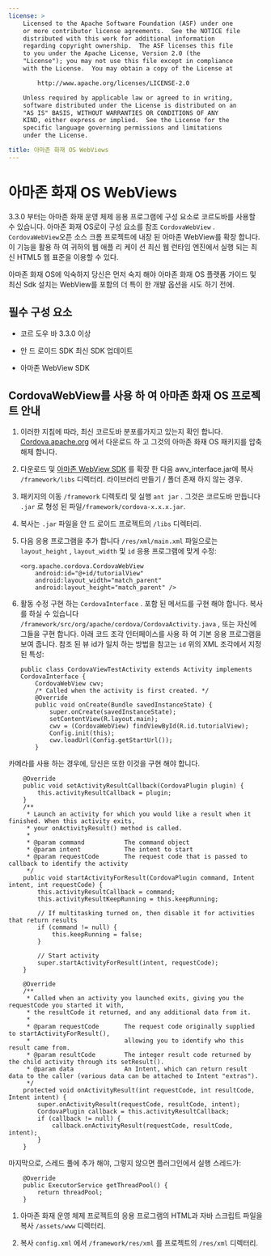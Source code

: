 ```yaml
---
license: >
    Licensed to the Apache Software Foundation (ASF) under one
    or more contributor license agreements.  See the NOTICE file
    distributed with this work for additional information
    regarding copyright ownership.  The ASF licenses this file
    to you under the Apache License, Version 2.0 (the
    "License"); you may not use this file except in compliance
    with the License.  You may obtain a copy of the License at

        http://www.apache.org/licenses/LICENSE-2.0

    Unless required by applicable law or agreed to in writing,
    software distributed under the License is distributed on an
    "AS IS" BASIS, WITHOUT WARRANTIES OR CONDITIONS OF ANY
    KIND, either express or implied.  See the License for the
    specific language governing permissions and limitations
    under the License.

title: 아마존 화재 OS WebViews
---
```


# 아마존 화재 OS WebViews

3.3.0 부터는 아마존 화재 운영 체제 응용 프로그램에 구성 요소로 코르도바를 사용할 수 있습니다. 아마존 화재 OS로이 구성 요소를 참조 `CordovaWebView` . `CordovaWebView`오픈 소스 크롬 프로젝트에 내장 된 아마존 WebView를 확장 합니다. 이 기능을 활용 하 여 귀하의 웹 애플 리 케이 션 최신 웹 런타임 엔진에서 실행 되는 최신 HTML5 웹 표준을 이용할 수 있다.

아마존 화재 OS에 익숙하지 당신은 먼저 숙지 해야 아마존 화재 OS 플랫폼 가이드 및 최신 Sdk 설치는 WebView를 포함의 더 특이 한 개발 옵션을 시도 하기 전에.

## 필수 구성 요소

*   코르 도우 바 3.3.0 이상

*   안 드 로이드 SDK 최신 SDK 업데이트

*   아마존 WebView SDK

## CordovaWebView를 사용 하 여 아마존 화재 OS 프로젝트 안내

1.  이러한 지침에 따라, 최신 코르도바 분포를가지고 있는지 확인 합니다. [Cordova.apache.org][1] 에서 다운로드 하 고 그것의 아마존 화재 OS 패키지를 압축 해제 합니다.

2.  다운로드 및 [아마존 WebView SDK][2] 를 확장 한 다음 awv_interface.jar에 복사 `/framework/libs` 디렉터리. 라이브러리 만들기 / 폴더 존재 하지 않는 경우.

3.  패키지의 이동 `/framework` 디렉토리 및 실행 `ant jar` . 그것은 코르도바 만듭니다 `.jar` 로 형성 된 파일`/framework/cordova-x.x.x.jar`.

4.  복사는 `.jar` 파일을 안 드 로이드 프로젝트의 `/libs` 디렉터리.

5.  다음 응용 프로그램을 추가 합니다 `/res/xml/main.xml` 파일으로는 `layout_height` , `layout_width` 및 `id` 응용 프로그램에 맞게 수정:
    
        <org.apache.cordova.CordovaWebView
            android:id="@+id/tutorialView"
            android:layout_width="match_parent"
            android:layout_height="match_parent" />
        

6.  활동 수정 구현 하는 `CordovaInterface` . 포함 된 메서드를 구현 해야 합니다. 복사를 하실 수 있습니다 `/framework/src/org/apache/cordova/CordovaActivity.java` , 또는 자신에 그들을 구현 합니다. 아래 코드 조각 인터페이스를 사용 하 여 기본 응용 프로그램을 보여 줍니다. 참조 된 뷰 id가 일치 하는 방법을 참고는 `id` 위의 XML 조각에서 지정 된 특성:
    
        public class CordovaViewTestActivity extends Activity implements CordovaInterface {
            CordovaWebView cwv;
            /* Called when the activity is first created. */
            @Override
            public void onCreate(Bundle savedInstanceState) {
                super.onCreate(savedInstanceState);
                setContentView(R.layout.main);
                cwv = (CordovaWebView) findViewById(R.id.tutorialView);
                Config.init(this);
                cwv.loadUrl(Config.getStartUrl());
            }
        

 [1]: http://cordova.apache.org
 [2]: https://developer.amazon.com/sdk/fire/IntegratingAWV.html#installawv

카메라를 사용 하는 경우에, 당신은 또한 이것을 구현 해야 합니다.

        @Override
        public void setActivityResultCallback(CordovaPlugin plugin) {
            this.activityResultCallback = plugin;
        }
        /**
         * Launch an activity for which you would like a result when it finished. When this activity exits,
         * your onActivityResult() method is called.
         *
         * @param command           The command object
         * @param intent            The intent to start
         * @param requestCode       The request code that is passed to callback to identify the activity
         */
        public void startActivityForResult(CordovaPlugin command, Intent intent, int requestCode) {
            this.activityResultCallback = command;
            this.activityResultKeepRunning = this.keepRunning;
    
            // If multitasking turned on, then disable it for activities that return results
            if (command != null) {
                this.keepRunning = false;
            }
    
            // Start activity
            super.startActivityForResult(intent, requestCode);
        }
    
        @Override
        /**
         * Called when an activity you launched exits, giving you the requestCode you started it with,
         * the resultCode it returned, and any additional data from it.
         *
         * @param requestCode       The request code originally supplied to startActivityForResult(),
         *                          allowing you to identify who this result came from.
         * @param resultCode        The integer result code returned by the child activity through its setResult().
         * @param data              An Intent, which can return result data to the caller (various data can be attached to Intent "extras").
         */
        protected void onActivityResult(int requestCode, int resultCode, Intent intent) {
            super.onActivityResult(requestCode, resultCode, intent);
            CordovaPlugin callback = this.activityResultCallback;
            if (callback != null) {
                callback.onActivityResult(requestCode, resultCode, intent);
            }
        }
    

마지막으로, 스레드 풀에 추가 해야, 그렇지 않으면 플러그인에서 실행 스레드가:

        @Override
        public ExecutorService getThreadPool() {
            return threadPool;
        }
    

1.  아마존 화재 운영 체제 프로젝트의 응용 프로그램의 HTML과 자바 스크립트 파일을 복사 `/assets/www` 디렉터리.

2.  복사 `config.xml` 에서 `/framework/res/xml` 를 프로젝트의 `/res/xml` 디렉터리.